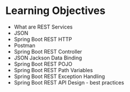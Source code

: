# Learning Objectives

- What are REST Services
- JSON
- Spring Boot REST HTTP
- Postman
- Spring Boot REST Controller
- JSON Jackson Data Binding
- Spring Boot REST POJO
- Spring Boot REST Path Variables
- Spring Boot REST Exception Handling
- Spring Boot REST API Design - best practices
